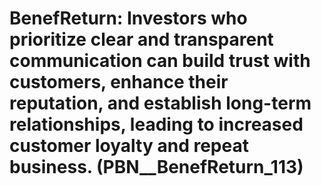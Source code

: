 # BenefReturn: __Investors who prioritize clear and transparent communication can build trust with customers, enhance their reputation, and establish long-term relationships, leading to increased customer loyalty and repeat business.__ (PBN__BenefReturn_113)

